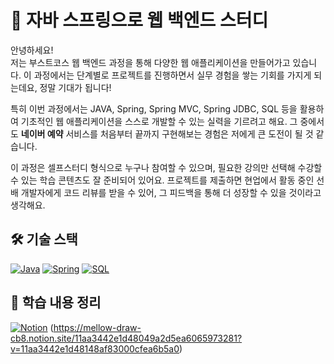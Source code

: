 # 🚀 자바 스프링으로 웹 백엔드 스터디

안녕하세요!  
저는 부스트코스 웹 백엔드 과정을 통해 다양한 웹 애플리케이션을 만들어가고 있습니다. 이 과정에서는 단계별로 프로젝트를 진행하면서 실무 경험을 쌓는 기회를 가지게 되는데요, 정말 기대가 됩니다!

특히 이번 과정에서는 JAVA, Spring, Spring MVC, Spring JDBC, SQL 등을 활용하여 기초적인 웹 애플리케이션을 스스로 개발할 수 있는 실력을 기르려고 해요. 그 중에서도 **네이버 예약** 서비스를 처음부터 끝까지 구현해보는 경험은 저에게 큰 도전이 될 것 같습니다.

이 과정은 셀프스터디 형식으로 누구나 참여할 수 있으며, 필요한 강의만 선택해 수강할 수 있는 학습 콘텐츠도 잘 준비되어 있어요. 프로젝트를 제출하면 현업에서 활동 중인 선배 개발자에게 코드 리뷰를 받을 수 있어, 그 피드백을 통해 더 성장할 수 있을 것이라고 생각해요.

## 🛠️ 기술 스택

[![Java](https://img.shields.io/badge/Java-v11.0.10-blue)](https://www.oracle.com/java/technologies/javase-jdk11-downloads.html) [![Spring](https://img.shields.io/badge/Spring-v5.3.6-green)](https://spring.io/) [![SQL](https://img.shields.io/badge/SQL-v1.0.0-orange)](https://www.mysql.com/)

## 📝 학습 내용 정리
[![Notion](https://img.shields.io/badge/Notion-v2.0.0-white?style=flat&logo=notion&logoColor=black)](https://mellow-draw-cb8.notion.site/11aa3442e1d48049a2d5ea6065973281?v=11aa3442e1d48148af83000cfea6b5a0)
(https://mellow-draw-cb8.notion.site/11aa3442e1d48049a2d5ea6065973281?v=11aa3442e1d48148af83000cfea6b5a0)
